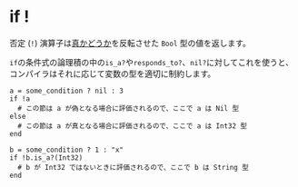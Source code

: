 # if !

否定 (`!`) 演算子は[真かどうか](truthy_and_falsey_values.md)を反転させた `Bool` 型の値を返します。

`if`の条件式の論理積の中の`is_a?`や`responds_to?`、`nil?`に対してこれを使うと、コンパイラはそれに応じて変数の型を適切に制約します。

```crystal
a = some_condition ? nil : 3
if !a
  # この節は a が偽となる場合に評価されるので、ここで a は Nil 型
else
  # この節は a が真となる場合に評価されるので、ここで a は Int32 型
end
```

```crystal
b = some_condition ? 1 : "x"
if !b.is_a?(Int32)
  # b が Int32 ではないときに評価されるので、ここで b は String 型
end
```

